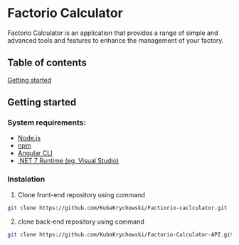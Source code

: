 # Factorio Calculator

Factorio Calculator is an application that provides a range of simple and advanced tools and features to enhance the management of your factory.

## Table of contents

[Getting started](#getting-started)

## Getting started

### System requirements:

- [Node.js](https://nodejs.org/)
- [npm](https://www.npmjs.com/)
- [Angular CLI](https://cli.angular.io/)
- [.NET 7 Runtime (eg. Visual Studio)](https://visualstudio.microsoft.com/pl/thank-you-downloading-visual-studio/?sku=Community&channel=Release&version=VS2022&source=VSLandingPage&cid=2030&passive=false)

### Instalation

1. Clone front-end repository using command 
```bash
git clone https://github.com/KubaKrychowski/Factiorio-caclculator.git
```

2. clone back-end repository using command
```bash
git clone https://github.com/KubaKrychowski/Factorio-Calculator-API.git
```

